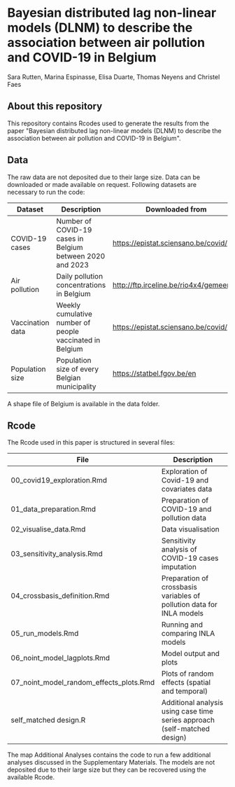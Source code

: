 # Bayesian distributed lag non-linear models (DLNM) to describe the association between air pollution and COVID-19 in Belgium
Sara Rutten, Marina Espinasse, Elisa Duarte, Thomas Neyens and Christel Faes

## About this repository
This repository contains Rcodes used to generate the results from the paper "Bayesian distributed lag non-linear models (DLNM) to describe the association between air pollution and COVID-19 in Belgium".

## Data
The raw data are not deposited due to their large size. Data can be downloaded or made available on request. Following datasets are necessary to run the code:

| Dataset | Description | Downloaded from |
| --- | --- | --- |
| COVID-19 cases | Number of COVID-19 cases in Belgium between 2020 and 2023 | https://epistat.sciensano.be/covid/ |
| Air pollution | Daily pollution concentrations in Belgium | http://ftp.irceline.be/rio4x4/gemeente/ |
| Vaccination data | Weekly cumulative number of people vaccinated in Belgium | https://epistat.sciensano.be/covid/ |
| Population size | Population size of every Belgian municipality | https://statbel.fgov.be/en |

A shape file of Belgium is available in the data folder.

## Rcode
The Rcode used in this paper is structured in several files:

| File | Description |
| --- | ---|
| 00_covid19_exploration.Rmd | Exploration of Covid-19 and covariates data |
| 01_data_preparation.Rmd | Preparation of COVID-19 and pollution data |
| 02_visualise_data.Rmd | Data visualisation |
| 03_sensitivity_analysis.Rmd | Sensitivity analysis of COVID-19 cases imputation |
| 04_crossbasis_definition.Rmd | Preparation of crossbasis variables of pollution data for INLA models |
| 05_run_models.Rmd | Running and comparing INLA models |
| 06_noint_model_lagplots.Rmd | Model output and plots |
| 07_noint_model_random_effects_plots.Rmd | Plots of random effects (spatial and temporal) |
| self_matched design.R | Additional analysis using case time series approach (self-matched design) |

The map Additional Analyses contains the code to run a few additional analyses discussed in the Supplementary Materials.
The models are not deposited due to their large size but they can be recovered using the available Rcode.
